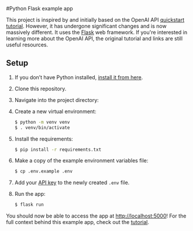 #Python Flask example app

This project is inspired by and initially based on the OpenAI API [quickstart tutorial](https://beta.openai.com/docs/quickstart). However, it has undergone significant changes and is now massively different. It uses the [Flask](https://flask.palletsprojects.com/en/2.0.x/) web framework. If you're interested in learning more about the OpenAI API, the original tutorial and links are still useful resources.

## Setup

1. If you don’t have Python installed, [install it from here](https://www.python.org/downloads/).

2. Clone this repository.

3. Navigate into the project directory:

4. Create a new virtual environment:

   ```bash
   $ python -m venv venv
   $ . venv/bin/activate
   ```

5. Install the requirements:

   ```bash
   $ pip install -r requirements.txt
   ```

6. Make a copy of the example environment variables file:

   ```bash
   $ cp .env.example .env
   ```

7. Add your [API key](https://beta.openai.com/account/api-keys) to the newly created `.env` file.

8. Run the app:

   ```bash
   $ flask run
   ```

You should now be able to access the app at [http://localhost:5000](http://localhost:5000)! For the full context behind this example app, check out the [tutorial](https://beta.openai.com/docs/quickstart).
